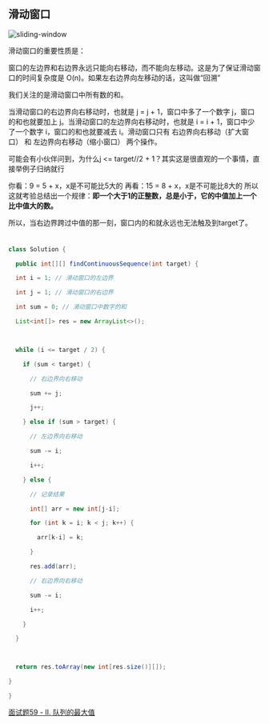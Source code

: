 ## 滑动窗口

![sliding-window](https://pic.leetcode-cn.com/af4821c41d5b093e6a41ad5602208f9e7057cc1b002cd0053de71bc9a0e35b12.jpg)

滑动窗口的重要性质是：

窗口的左边界和右边界永远只能向右移动，而不能向左移动。这是为了保证滑动窗口的时间复杂度是 O(n)。如果左右边界向左移动的话，这叫做“回溯”

我们关注的是滑动窗口中所有数的和。

当滑动窗口的右边界向右移动时，也就是 j = j + 1，窗口中多了一个数字 j，窗口的和也就要加上 j。当滑动窗口的左边界向右移动时，也就是 i = i + 1，窗口中少了一个数字 i，窗口的和也就要减去 i。滑动窗口只有 右边界向右移动（扩大窗口） 和 左边界向右移动（缩小窗口） 两个操作。

可能会有小伙伴问到，为什么j <= target//2 + 1？其实这是很直观的一个事情，直接举例子归纳就行

你看：9 = 5 + x，x是不可能比5大的
再看：15 = 8 + x，x是不可能比8大的
所以这就考验总结出一个规律：**即一个大于1的正整数，总是小于，它的中值加上一个比中值大的数。**

所以，当右边界跨过中值的那一刻，窗口内的和就永远也无法触及到target了。

### 

```java

class Solution {

  public int[][] findContinuousSequence(int target) {

  int i = 1; // 滑动窗口的左边界

  int j = 1; // 滑动窗口的右边界

  int sum = 0; // 滑动窗口中数字的和

  List<int[]> res = new ArrayList<>();



  while (i <= target / 2) {

​    if (sum < target) {

​      // 右边界向右移动

​      sum += j;

​      j++;

​    } else if (sum > target) {

​      // 左边界向右移动

​      sum -= i;

​      i++;

​    } else {

​      // 记录结果

​      int[] arr = new int[j-i];

​      for (int k = i; k < j; k++) {

​        arr[k-i] = k;

​      }

​      res.add(arr);

​      // 右边界向右移动

​      sum -= i;

​      i++;

​    }

  }



  return res.toArray(new int[res.size()][]);

}

}
```


[面试题59 - II. 队列的最大值](https://leetcode-cn.com/problems/dui-lie-de-zui-da-zhi-lcof/)
